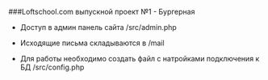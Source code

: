 ###Loftschool.com выпускной проект №1 - Бургерная

- Доступ в админ панель сайта /src/admin.php
- Исходящие письма складываются в /mail
- Для работы необходимо создать файл с натройками подключения к БД /src/config.php


    <?php
    const HOST = 'host';
    const DBNAME = 'database_name';
    const USER = 'username';
    const PASS = 'password';
   